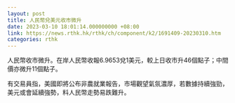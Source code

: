 ```yaml
---
layout: post
title: 人民幣兌美元收市微升
date: 2023-03-10 18:01:14.000000000 +08:00
link: https://news.rthk.hk/rthk/ch/component/k2/1691409-20230310.htm
categories: rthk
---
```


人民幣收市微升。在岸人民幣收報6.9653兌1美元，較上日收市升46個點子；中間價亦微升11個點子。

有交易員指，美國即將公布非農就業報告，市場觀望氣氛濃厚，若數據持續強勁，美元或會延續強勢，料人民幣走勢易跌難升。
